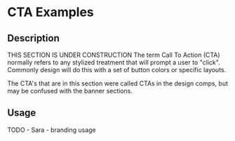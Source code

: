 # CTA Examples

## Description
THIS SECTION IS UNDER CONSTRUCTION
The term Call To Action (CTA) normally refers to any stylized treatment that will prompt a user to "click". Commonly design will do this with a set of button colors or specific layouts. 

The CTA's that are in this section were called CTAs in the design comps, but may be confused with the banner sections.

## Usage
TODO - Sara - branding usage
